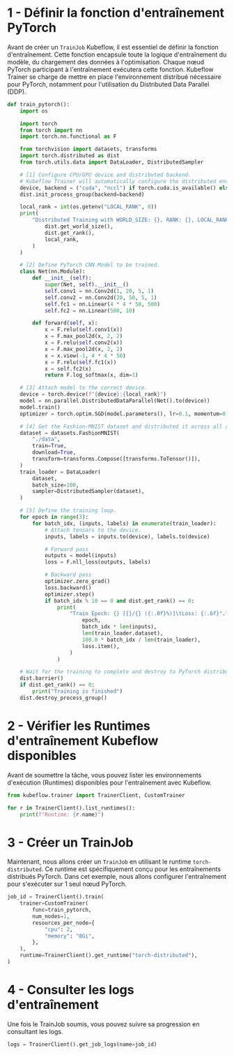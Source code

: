 # 1 - Définir la fonction d'entraînement PyTorch
Avant de créer un `TrainJob` Kubeflow, il est essentiel de définir la fonction d'entraînement. Cette fonction encapsule toute la logique d'entraînement du modèle, du chargement des données à l'optimisation. 
Chaque nœud PyTorch participant à l'entraînement exécutera cette fonction. 
Kubeflow Trainer se charge de mettre en place l'environnement distribué nécessaire pour PyTorch, notamment pour l'utilisation du Distributed Data Parallel (DDP).

```python
def train_pytorch():
    import os

    import torch
    from torch import nn
    import torch.nn.functional as F

    from torchvision import datasets, transforms
    import torch.distributed as dist
    from torch.utils.data import DataLoader, DistributedSampler

    # [1] Configure CPU/GPU device and distributed backend.
    # Kubeflow Trainer will automatically configure the distributed environment.
    device, backend = ("cuda", "nccl") if torch.cuda.is_available() else ("cpu", "gloo")
    dist.init_process_group(backend=backend)

    local_rank = int(os.getenv("LOCAL_RANK", 0))
    print(
        "Distributed Training with WORLD_SIZE: {}, RANK: {}, LOCAL_RANK: {}.".format(
            dist.get_world_size(),
            dist.get_rank(),
            local_rank,
        )
    )

    # [2] Define PyTorch CNN Model to be trained.
    class Net(nn.Module):
        def __init__(self):
            super(Net, self).__init__()
            self.conv1 = nn.Conv2d(1, 20, 5, 1)
            self.conv2 = nn.Conv2d(20, 50, 5, 1)
            self.fc1 = nn.Linear(4 * 4 * 50, 500)
            self.fc2 = nn.Linear(500, 10)

        def forward(self, x):
            x = F.relu(self.conv1(x))
            x = F.max_pool2d(x, 2, 2)
            x = F.relu(self.conv2(x))
            x = F.max_pool2d(x, 2, 2)
            x = x.view(-1, 4 * 4 * 50)
            x = F.relu(self.fc1(x))
            x = self.fc2(x)
            return F.log_softmax(x, dim=1)

    # [3] Attach model to the correct device.
    device = torch.device(f"{device}:{local_rank}")
    model = nn.parallel.DistributedDataParallel(Net().to(device))
    model.train()
    optimizer = torch.optim.SGD(model.parameters(), lr=0.1, momentum=0.9)

    # [4] Get the Fashion-MNIST dataset and distributed it across all available devices.
    dataset = datasets.FashionMNIST(
        "./data",
        train=True,
        download=True,
        transform=transforms.Compose([transforms.ToTensor()]),
    )
    train_loader = DataLoader(
        dataset,
        batch_size=100,
        sampler=DistributedSampler(dataset),
    )

    # [5] Define the training loop.
    for epoch in range(3):
        for batch_idx, (inputs, labels) in enumerate(train_loader):
            # Attach tensors to the device.
            inputs, labels = inputs.to(device), labels.to(device)

            # Forward pass
            outputs = model(inputs)
            loss = F.nll_loss(outputs, labels)

            # Backward pass
            optimizer.zero_grad()
            loss.backward()
            optimizer.step()
            if batch_idx % 10 == 0 and dist.get_rank() == 0:
                print(
                    "Train Epoch: {} [{}/{} ({:.0f}%)]\tLoss: {:.6f}".format(
                        epoch,
                        batch_idx * len(inputs),
                        len(train_loader.dataset),
                        100.0 * batch_idx / len(train_loader),
                        loss.item(),
                    )
                )

    # Wait for the training to complete and destroy to PyTorch distributed process group.
    dist.barrier()
    if dist.get_rank() == 0:
        print("Training is finished")
    dist.destroy_process_group()
```

# 2 - Vérifier les Runtimes d'entraînement Kubeflow disponibles
Avant de soumettre la tâche, vous pouvez lister les environnements d'exécution (Runtimes) disponibles pour l'entraînement avec Kubeflow.
```python
from kubeflow.trainer import TrainerClient, CustomTrainer

for r in TrainerClient().list_runtimes():
    print(f"Runtime: {r.name}")
```

# 3 - Créer un TrainJob
Maintenant, nous allons créer un `TrainJob` en utilisant le runtime `torch-distributed`. Ce runtime est spécifiquement conçu pour les entraînements distribués PyTorch. Dans cet exemple, nous allons configurer l'entraînement pour s'exécuter sur 1 seul nœud PyTorch.

```python
job_id = TrainerClient().train(
    trainer=CustomTrainer(
        func=train_pytorch,
        num_nodes=1,
        resources_per_node={
            "cpu": 2,
            "memory": "8Gi",
        },
    ),
    runtime=TrainerClient().get_runtime("torch-distributed"),
)
```

# 4 - Consulter les logs d'entraînement
Une fois le TrainJob soumis, vous pouvez suivre sa progression en consultant les logs.
```python
logs = TrainerClient().get_job_logs(name=job_id)
```
